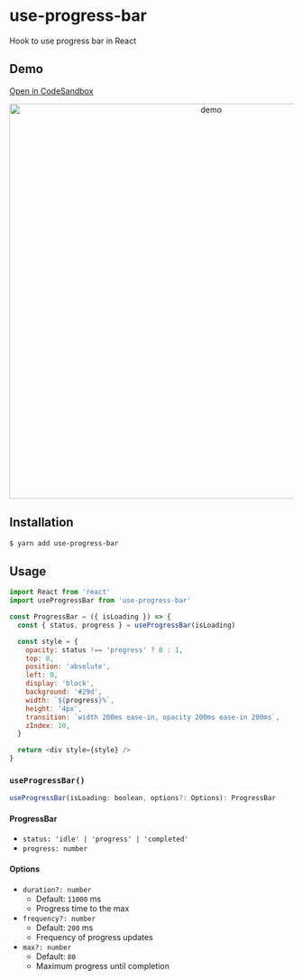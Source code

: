 # use-progress-bar
Hook to use progress bar in React

## Demo

[Open in CodeSandbox](https://codesandbox.io/s/use-progress-bar-demo-pujdw?fontsize=14)

<p align="center">
  <img width="700" align="center" src="https://user-images.githubusercontent.com/2435004/65696544-12f61c00-e082-11e9-93fe-572ef0d131d0.gif" alt="demo"/>
</p>

## Installation

```bash
$ yarn add use-progress-bar
```


## Usage

```js
import React from 'react'
import useProgressBar from 'use-progress-bar'

const ProgressBar = ({ isLoading }) => {
  const { status, progress } = useProgressBar(isLoading)

  const style = {
    opacity: status !== 'progress' ? 0 : 1,
    top: 0,
    position: 'absolute',
    left: 0,
    display: 'block',
    background: '#29d',
    width: `${progress}%`,
    height: '4px',
    transition: `width 200ms ease-in, opacity 200ms ease-in 200ms`,
    zIndex: 10,
  }

  return <div style={style} />
}
```

### `useProgressBar()`

```js
useProgressBar(isLoading: boolean, options?: Options): ProgressBar
```

#### ProgressBar

- `status: 'idle' | 'progress' | 'completed'`
- `progress: number`

#### Options

- `duration?: number`
  - Default: `11000` ms
  - Progress time to the max
- `frequency?: number`
  - Default: `200` ms
  - Frequency of progress updates
- `max?: number`
  - Default: `80`
  - Maximum progress until completion
